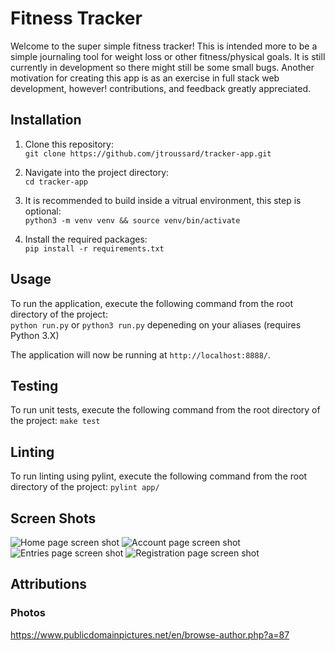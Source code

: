 # Fitness Tracker

Welcome to the super simple fitness tracker! This is intended more to be a simple journaling tool for weight loss or other fitness/physical goals. It is still currently in development so there might still be some small bugs. Another motivation for creating this app is as an exercise in full stack web development, however! contributions, and feedback greatly appreciated.

## Installation

1. Clone this repository:  
`git clone https://github.com/jtroussard/tracker-app.git`

2. Navigate into the project directory:  
`cd tracker-app`

3. It is recommended to build inside a vitrual environment, this step is optional:  
`python3 -m venv venv && source venv/bin/activate`

4. Install the required packages:  
`pip install -r requirements.txt`

## Usage

To run the application, execute the following command from the root directory of the project:  
`python run.py` or `python3 run.py` depeneding on your aliases (requires Python 3.X)

The application will now be running at `http://localhost:8888/`.

## Testing

To run unit tests, execute the following command from the root directory of the project:
`make test`

## Linting

To run linting using pylint, execute the following command from the root directory of the project:
`pylint app/`

## Screen Shots

![Home page screen shot](https://user-images.githubusercontent.com/17488893/236649128-bf59156f-55e3-4cc0-bf8d-b11ed2aba2dc.png)
![Account page screen shot](https://user-images.githubusercontent.com/17488893/236649161-be239b64-56c7-4720-94ca-2a997bc9c162.png)
![Entries page screen shot](https://user-images.githubusercontent.com/17488893/236649173-d1129a48-59be-405c-b175-1aa14233b559.png)
![Registration page screen shot](https://user-images.githubusercontent.com/17488893/236649178-34096d12-e427-4b0d-8647-d5aa93206ab6.png)

## Attributions

### Photos
https://www.publicdomainpictures.net/en/browse-author.php?a=87